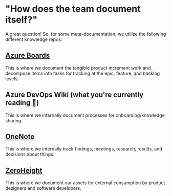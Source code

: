 # "How does the team document itself?"
A great question! So, for some meta-documentation, we utilize the following different knowledge repos:

## [Azure Boards](https://dev.azure.com/AB-Design/Apollo%20Design%20Systems/_boards/directory)
This is where we document the tangible product increment work and decompose items into tasks for tracking at the epic, feature, and backlog levels.

## Azure DevOps Wiki (what you're currently reading 👀)
This is where we internally document processes for onboarding/knowledge sharing.

## [OneNote](https://amerisourcebergen.sharepoint.com/sites/ApolloDesignSystem/_layouts/15/Doc.aspx?sourcedoc=%7B114df752-03fc-4c02-bd58-97f7befb622d%7D&action=editnew)
This is where we internally track findings, meetings, research, results, and decisions about things.

## [ZeroHeight](https://apollo.amerisourcebergen.com/)
This is where we document our assets for external consumption by product designers and software developers.